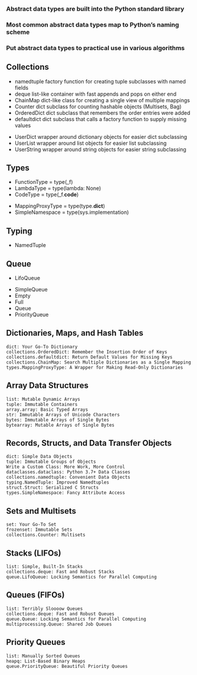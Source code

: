 ### Abstract data types are built into the Python standard library

### Most common abstract data types map to Python’s naming scheme


### Put abstract data types to practical use in various algorithms

## Collections
+ namedtuple   factory function for creating tuple subclasses with named fields
+ deque        list-like container with fast appends and pops on either end
+ ChainMap     dict-like class for creating a single view of multiple mappings
+ Counter      dict subclass for counting hashable objects (Multisets, Bag)
+ OrderedDict  dict subclass that remembers the order entries were added
+ defaultdict  dict subclass that calls a factory function to supply missing values
* UserDict     wrapper around dictionary objects for easier dict subclassing
* UserList     wrapper around list objects for easier list subclassing
* UserString   wrapper around string objects for easier string subclassing


## Types
* FunctionType = type(_f)
* LambdaType = type(lambda: None)
* CodeType = type(_f.__code__)
+ MappingProxyType = type(type.__dict__)
+ SimpleNamespace = type(sys.implementation)


## Typing
+ NamedTuple


## Queue
+ LifoQueue
* SimpleQueue
* Empty
* Full
* Queue
* PriorityQueue


## Dictionaries, Maps, and Hash Tables
    dict: Your Go-To Dictionary
    collections.OrderedDict: Remember the Insertion Order of Keys
    collections.defaultdict: Return Default Values for Missing Keys
    collections.ChainMap: Search Multiple Dictionaries as a Single Mapping
    types.MappingProxyType: A Wrapper for Making Read-Only Dictionaries

## Array Data Structures
    list: Mutable Dynamic Arrays
    tuple: Immutable Containers
    array.array: Basic Typed Arrays
    str: Immutable Arrays of Unicode Characters
    bytes: Immutable Arrays of Single Bytes
    bytearray: Mutable Arrays of Single Bytes

## Records, Structs, and Data Transfer Objects
    dict: Simple Data Objects
    tuple: Immutable Groups of Objects
    Write a Custom Class: More Work, More Control
    dataclasses.dataclass: Python 3.7+ Data Classes
    collections.namedtuple: Convenient Data Objects
    typing.NamedTuple: Improved Namedtuples
    struct.Struct: Serialized C Structs
    types.SimpleNamespace: Fancy Attribute Access

## Sets and Multisets
    set: Your Go-To Set
    frozenset: Immutable Sets
    collections.Counter: Multisets


## Stacks (LIFOs)
    list: Simple, Built-In Stacks
    collections.deque: Fast and Robust Stacks
    queue.LifoQueue: Locking Semantics for Parallel Computing

## Queues (FIFOs)
    list: Terribly Sloooow Queues
    collections.deque: Fast and Robust Queues
    queue.Queue: Locking Semantics for Parallel Computing
    multiprocessing.Queue: Shared Job Queues

## Priority Queues
    list: Manually Sorted Queues
    heapq: List-Based Binary Heaps
    queue.PriorityQueue: Beautiful Priority Queues